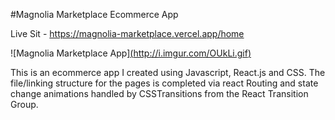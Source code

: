 #Magnolia Marketplace Ecommerce App

Live Sit - https://magnolia-marketplace.vercel.app/home

![Magnolia Marketplace App][(http://i.imgur.com/OUkLi.gif)](https://imgur.com/a/ujDgrhg)

This is an ecommerce app I created using Javascript, React.js and CSS. The file/linking structure for the pages is completed via react Routing and state change animations handled by CSSTransitions from the React Transition Group.

